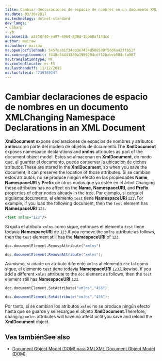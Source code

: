 ```yaml
---
title: Cambiar declaraciones de espacio de nombres en un documento XML
ms.date: 03/30/2017
ms.technology: dotnet-standard
dev_langs:
- csharp
- vb
ms.assetid: a2758f40-e497-4964-8d8d-1bb68af14dcd
author: mairaw
ms.author: mairaw
ms.openlocfilehash: 5457eab1f34eb3e7424d508509f5dd6a42ffb51f
ms.sourcegitcommit: f348c84443380a1959294cdf12babcb804cfa987
ms.translationtype: MT
ms.contentlocale: es-ES
ms.lasthandoff: 11/12/2019
ms.locfileid: "73976934"
---
```

# <a name="changing-namespace-declarations-in-an-xml-document"></a><span data-ttu-id="bd453-102">Cambiar declaraciones de espacio de nombres en un documento XML</span><span class="sxs-lookup"><span data-stu-id="bd453-102">Changing Namespace Declarations in an XML Document</span></span>
<span data-ttu-id="bd453-103">**XmlDocument** expone declaraciones de espacios de nombres y atributos **xmlns**como parte del modelo de objetos de documento.</span><span class="sxs-lookup"><span data-stu-id="bd453-103">The **XmlDocument** exposes namespace declarations and **xmlns** attributes as part of the document object model.</span></span> <span data-ttu-id="bd453-104">Estos se almacenan en **XmlDocument**, de modo que, al guardar el documento, puede conservar la ubicación de dichos atributos.</span><span class="sxs-lookup"><span data-stu-id="bd453-104">These are stored in the **XmlDocument**, so when you save the document, it can preserve the location of those attributes.</span></span> <span data-ttu-id="bd453-105">Si se cambian estos atributos, no se produce ningún efecto en las propiedades **Name**, **NamespaceURI** y **Prefix** de otros nodos que ya estén en el árbol.</span><span class="sxs-lookup"><span data-stu-id="bd453-105">Changing these attributes has no affect on the **Name**, **NamespaceURI**, and **Prefix** properties of other nodes already in the tree.</span></span> <span data-ttu-id="bd453-106">Por ejemplo, si carga el siguiente documento, el elemento `test` tiene **NamespaceURI** `123.`</span><span class="sxs-lookup"><span data-stu-id="bd453-106">For example, if you load the following document, then the `test` element has **NamespaceURI** `123.`</span></span>  
  
```xml  
<test xmlns="123"/>  
```  
  
 <span data-ttu-id="bd453-107">Si quita el atributo `xmlns` como sigue, entonces el elemento `test` tiene todavía **NamespaceURI** de `123`.</span><span class="sxs-lookup"><span data-stu-id="bd453-107">If you remove the `xmlns` attribute as follows, then the `test` element still has the **NamespaceURI** of `123`.</span></span>  
  
```vb  
doc.documentElement.RemoveAttribute("xmlns")  
```  
  
```csharp  
doc.documentElement.RemoveAttribute("xmlns");  
```  
  
 <span data-ttu-id="bd453-108">Asimismo, si añade un atributo diferente `xmlns` al elemento `doc` tal como sigue, el elemento `test` tiene todavía **NamespaceURI** `123`.</span><span class="sxs-lookup"><span data-stu-id="bd453-108">Likewise, if you add a different `xmlns` attribute to the `doc` element as follows, then the `test` element still has **NamespaceURI** `123`.</span></span>  
  
```vb  
doc.documentElement.SetAttribute("xmlns","456")
```  
  
```csharp  
doc.documentElement.SetAttribute("xmlns","456");  
```  
  
 <span data-ttu-id="bd453-109">Por tanto, si se cambian los atributos `xmlns` no se produce ningún efecto hasta que se guarde y se recargue el objeto **XmlDocument**.</span><span class="sxs-lookup"><span data-stu-id="bd453-109">Therefore, changing `xmlns` attributes will have no affect until you save and reload the **XmlDocument** object.</span></span>  
  
## <a name="see-also"></a><span data-ttu-id="bd453-110">Vea también</span><span class="sxs-lookup"><span data-stu-id="bd453-110">See also</span></span>

- [<span data-ttu-id="bd453-111">Document Object Model (DOM) para XML</span><span class="sxs-lookup"><span data-stu-id="bd453-111">XML Document Object Model (DOM)</span></span>](../../../../docs/standard/data/xml/xml-document-object-model-dom.md)
